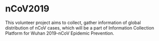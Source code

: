 # nCoV2019
This volunteer project aims to collect, gather information of global distribution of nCoV cases, which will be a part of Information Collection Platform for Wuhan 2019-nCoV Epidemic Prevention.
